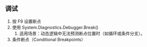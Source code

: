 ## 调试

1. 按 F9 设置断点
2. 使用 System.Diagnostics.Debugger.Break()
   1. 适用场景：动态逻辑中无法预测断点位置时（如循环或条件分支）。
3. 条件断点（Conditional Breakpoints）